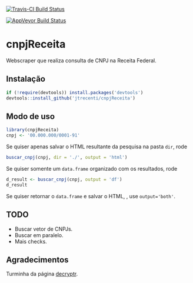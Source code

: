 [![Travis-CI Build Status](https://travis-ci.org/jtrecenti/cnpjReceita.svg?branch=master)](https://travis-ci.org/jtrecenti/cnpjReceita)

[![AppVeyor Build Status](https://ci.appveyor.com/api/projects/status/github/jtrecenti/cnpjReceita?branch=master&svg=true)](https://ci.appveyor.com/project/jtrecenti/cnpjReceita)

# cnpjReceita

Webscraper que realiza consulta de CNPJ na Receita Federal.

## Instalação

```r
if (!require(devtools)) install.packages('devtools')
devtools::install_github('jtrecenti/cnpjReceita')
```

## Modo de uso

```r
library(cnpjReceita)
cnpj <- '00.000.000/0001-91'
```

Se quiser apenas salvar o HTML resultante da pesquisa na pasta `dir`, rode

```r
buscar_cnpj(cnpj, dir = './', output = 'html')
```

Se quiser somente um `data.frame` organizado com os resultados, rode

```r
d_result <- buscar_cnpj(cnpj, output = 'df')
d_result
```

Se quiser retornar o `data.frame` e salvar o HTML, , use `output='both'`.

## TODO

- Buscar vetor de CNPJs.
- Buscar em paralelo.
- Mais checks.

## Agradecimentos

Turminha da página [decryptr](https://github.com/decryptr).

